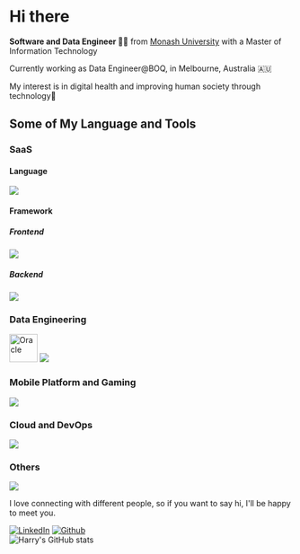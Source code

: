 <h1>Hi there</h1>

<p><b>Software and Data Engineer 👨‍💻</b> from <a href="https://monash.edu">Monash University<a> with a Master of Information Technology</br>
 </p>
<p>Currently working as Data Engineer@BOQ, in Melbourne, Australia 🇦🇺</p>
<p>My interest is in digital health and improving human society through technology🏥</p>
 
<h2>Some of My Language and Tools</h2>

<h3>SaaS</h3>
<h4>Language</h4>
<img src="https://skillicons.dev/icons?i=java,ts,js,html,css&perline=5" />
<h4>Framework</h4>
<h5>Frontend</h5>
<img src="https://skillicons.dev/icons?i=react,angular,astro,bootstrap,tailwind,materialui&perline=5" />
<h5>Backend</h5>
<img src="https://skillicons.dev/icons?i=nextjs,nestjs,nodejs,spring,flask,django,dotnet&perline=5" />

<h3>Data Engineering</h3>
<img width="50" src="https://user-images.githubusercontent.com/25181517/117208736-bdedc080-adf5-11eb-912f-61c7d43705f6.png" alt="Oracle" title="Oracle"/>
<img src="https://skillicons.dev/icons?i=py,pytorch,kafka,tensorflow,r,matlab,octave,mysql,postgres,mongo,cassandra,dynamodb,ipfs&perline=5" />
<h3>Mobile Platform and Gaming</h3>
<img src="https://skillicons.dev/icons?i=kotlin,swift,unity,unreal,cs&perline=3" />
<h3>Cloud and DevOps</h3>
<img src="https://skillicons.dev/icons?i=aws,azure,gcp,firebase,heroku,bash,terraform,cloudflare,git,docker,jenkins,githubactions&perline=5" />
<h3>Others</h3>
<img src="https://skillicons.dev/icons?i=rust,go,gherkin,latex,md,postman,figma,raspberrypi&perline=5" />

<p>I love connecting with different people, so if you want to say hi, I'll be happy to meet you.</p>

[![LinkedIn](https://img.shields.io/badge/-HarryZhan-blue?style=flat-square&logo=Linkedin&logoColor=white&link=https://www.linkedin.com/in/harry-zhan-watson-30486b134/)](https://www.linkedin.com/in/harry-zhan-watson-30486b134/)
[![Github](https://img.shields.io/github/followers/watanaberyunosuke?label=follow&style=social)](https://github.com/watanaberyunosuke) <br>
![Harry's GitHub stats](https://github-readme-stats.vercel.app/api?username=watanaberyunosuke&show_icons=true&theme=prussian)


